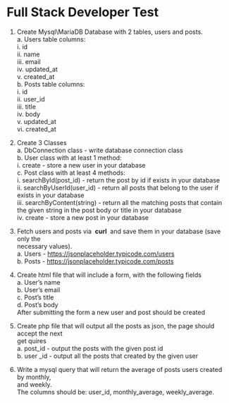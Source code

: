 # Full Stack Developer Test

1. Create Mysql\MariaDB Database with 2 tables, users and posts.\
    a. Users table columns:\
        i. id\
        ii. name\
        iii. email\
        iv. updated_at\
        v. created_at\
    b. Posts table columns:\
        i. id\
        ii. user_id\
        iii. title\
        iv. body\
        v. updated_at\
        vi. created_at
2. Create 3 Classes\
    a. DbConnection class - write database connection class\
    b. User class with at least 1 method:\
        i. create - store a new user in your database\
    c. Post class with at least 4 methods:\
        i. searchById(post_id) - return the post by id if exists in your database\
        ii. searchByUserId(user_id) - return all posts that belong to the user if\
        exists in your database\
        iii. searchByContent(string) - return all the matching posts that contain\
        the given string in the post body or title in your database\
        iv. create - store a new post in your database
3. Fetch users and posts via ​ **curl** ​ and save them in your database (save only the\
    necessary values).\
    a. Users - ​https://jsonplaceholder.typicode.com/users \
    b. Posts - ​https://jsonplaceholder.typicode.com/posts
4. Create html file that will include a form, with the following fields\
    a. User’s name\
    b. User’s email\
    c. Post’s title\
    d. Post’s body\
    After submitting the form a new user and post should be created
5. Create php file that will output all the posts as json, the page should accept the next\
    get quires\
    a. post_id - output the posts with the given post id\
    b. user _id - output all the posts that created by the given user

6. Write a mysql query that will return the average of posts users created by monthly,\
    and weekly.\
    The columns should be: user_id, monthly_average, weekly_average.